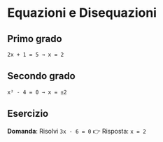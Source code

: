 # Equazioni e Disequazioni

## Primo grado
`2x + 1 = 5 → x = 2`

## Secondo grado
`x² - 4 = 0 → x = ±2`

## Esercizio
**Domanda**: Risolvi `3x - 6 = 0`
👉 Risposta: `x = 2`